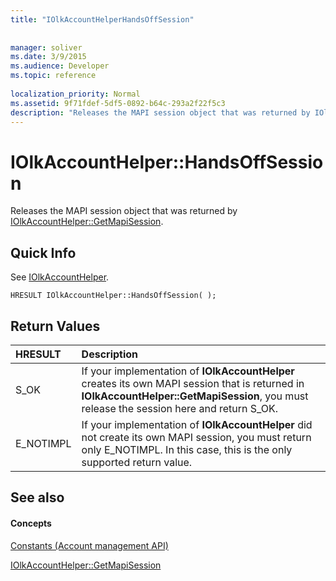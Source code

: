 ```yaml
---
title: "IOlkAccountHelperHandsOffSession"
 
 
manager: soliver
ms.date: 3/9/2015
ms.audience: Developer
ms.topic: reference
 
localization_priority: Normal
ms.assetid: 9f71fdef-5df5-0892-b64c-293a2f22f5c3
description: "Releases the MAPI session object that was returned by IOlkAccountHelper::GetMapiSession."
---
```


# IOlkAccountHelper::HandsOffSession

Releases the MAPI session object that was returned by [IOlkAccountHelper::GetMapiSession](iolkaccounthelper-getmapisession.md).
  
## Quick Info

See [IOlkAccountHelper](iolkaccounthelper.md).
  
```
HRESULT IOlkAccountHelper::HandsOffSession( );
```

## Return Values

|**HRESULT**|**Description**|
|:-----|:-----|
|S_OK  <br/> |If your implementation of **IOlkAccountHelper** creates its own MAPI session that is returned in **IOlkAccountHelper::GetMapiSession**, you must release the session here and return S_OK.  <br/> |
|E_NOTIMPL  <br/> |If your implementation of **IOlkAccountHelper** did not create its own MAPI session, you must return only E_NOTIMPL. In this case, this is the only supported return value.  <br/> |
   
## See also

#### Concepts

[Constants (Account management API)](constants-account-management-api.md)
  
[IOlkAccountHelper::GetMapiSession](iolkaccounthelper-getmapisession.md)

